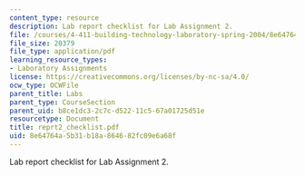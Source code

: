 ```yaml
---
content_type: resource
description: Lab report checklist for Lab Assignment 2.
file: /courses/4-411-building-technology-laboratory-spring-2004/8e64764a5b31b18a864682fc09e6a68f_reprt2_checklist.pdf
file_size: 20379
file_type: application/pdf
learning_resource_types:
- Laboratory Assignments
license: https://creativecommons.org/licenses/by-nc-sa/4.0/
ocw_type: OCWFile
parent_title: Labs
parent_type: CourseSection
parent_uid: b8ce1dc3-2c7c-d522-11c5-67a01725d51e
resourcetype: Document
title: reprt2_checklist.pdf
uid: 8e64764a-5b31-b18a-8646-82fc09e6a68f
---
```

Lab report checklist for Lab Assignment 2.